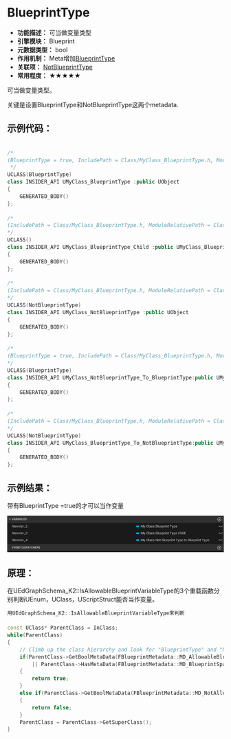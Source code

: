 # BlueprintType

- **功能描述：** 可当做变量类型
- **引擎模块：** Blueprint
- **元数据类型：** bool
- **作用机制：** Meta增加[BlueprintType](#Meta_Blueprint_BlueprintType)
- **关联项：** [NotBlueprintType ](#Specifier_UCLASS_Blueprint_NotBlueprintType)
- **常用程度：** ★★★★★

可当做变量类型。

关键是设置BlueprintType和NotBlueprintType这两个metadata.

## 示例代码：

```cpp

/*
(BlueprintType = true, IncludePath = Class/MyClass_BlueprintType.h, ModuleRelativePath = Class/MyClass_BlueprintType.h)
 */
UCLASS(BlueprintType)
class INSIDER_API UMyClass_BlueprintType :public UObject
{
	GENERATED_BODY()
};

/*
(IncludePath = Class/MyClass_BlueprintType.h, ModuleRelativePath = Class/MyClass_BlueprintType.h)
*/
UCLASS()
class INSIDER_API UMyClass_BlueprintType_Child :public UMyClass_BlueprintType
{
	GENERATED_BODY()
};

/*
(IncludePath = Class/MyClass_BlueprintType.h, ModuleRelativePath = Class/MyClass_BlueprintType.h, NotBlueprintType = true)
*/
UCLASS(NotBlueprintType)
class INSIDER_API UMyClass_NotBlueprintType :public UObject
{
	GENERATED_BODY()
};

/*
(BlueprintType = true, IncludePath = Class/MyClass_BlueprintType.h, ModuleRelativePath = Class/MyClass_BlueprintType.h)
*/
UCLASS(BlueprintType)
class INSIDER_API UMyClass_NotBlueprintType_To_BlueprintType:public UMyClass_NotBlueprintType
{
	GENERATED_BODY()
};

/*
(IncludePath = Class/MyClass_BlueprintType.h, ModuleRelativePath = Class/MyClass_BlueprintType.h, NotBlueprintType = true)
*/
UCLASS(NotBlueprintType)
class INSIDER_API UMyClass_BlueprintType_To_NotBlueprintType:public UMyClass_BlueprintType
{
	GENERATED_BODY()
};

```

## 示例结果：

带有BlueprintType =true的才可以当作变量

![Untitled](Specifier_UCLASS_Blueprint_BlueprintType_Untitled.png)

## 原理：

在UEdGraphSchema_K2::IsAllowableBlueprintVariableType的3个重载函数分别判断UEnum，UClass，UScriptStruct能否当作变量。

```cpp
用UEdGraphSchema_K2::IsAllowableBlueprintVariableType来判断

const UClass* ParentClass = InClass;
while(ParentClass)
{
	// Climb up the class hierarchy and look for "BlueprintType" and "NotBlueprintType" to see if this class is allowed.
	if(ParentClass->GetBoolMetaData(FBlueprintMetadata::MD_AllowableBlueprintVariableType)
		|| ParentClass->HasMetaData(FBlueprintMetadata::MD_BlueprintSpawnableComponent))
	{
		return true;
	}
	else if(ParentClass->GetBoolMetaData(FBlueprintMetadata::MD_NotAllowableBlueprintVariableType))
	{
		return false;
	}
	ParentClass = ParentClass->GetSuperClass();
}
```